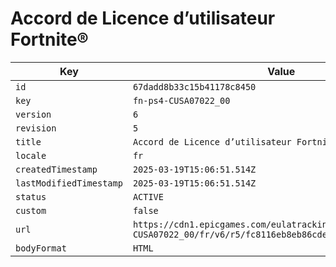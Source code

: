 # Accord de Licence d’utilisateur Fortnite®

| Key | Value |
| --- | ----- |
| `id` | `67dadd8b33c15b41178c8450` |
| `key` | `fn-ps4-CUSA07022_00` |
| `version` | `6` |
| `revision` | `5` |
| `title` | `Accord de Licence d’utilisateur Fortnite®` |
| `locale` | `fr` |
| `createdTimestamp` | `2025-03-19T15:06:51.514Z` |
| `lastModifiedTimestamp` | `2025-03-19T15:06:51.514Z` |
| `status` | `ACTIVE` |
| `custom` | `false` |
| `url` | `https://cdn1.epicgames.com/eulatracking-download/fn-ps4-CUSA07022_00/fr/v6/r5/fc8116eb8eb86cdebf6d4428338ba6db.pdf` |
| `bodyFormat` | `HTML` |
